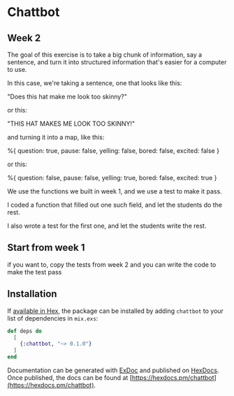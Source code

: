 # Chattbot

## Week 2

The goal of this exercise is to take a big chunk of information, say a sentence, and turn it into structured information that's easier for a computer to use. 

In this case, we're taking a sentence, one that looks like this: 

"Does this hat make me look too skinny?"

or this: 

"THIS HAT MAKES ME LOOK TOO SKINNY!"

and turning it into a map, like this: 

%{
  question: true, 
  pause: false, 
  yelling: false, 
  bored: false, 
  excited: false
}

or this: 

%{
  question: false, 
  pause: false, 
  yelling: true, 
  bored: false, 
  excited: true
}

We use the functions we built in week 1, and we use a test to make it pass. 

I coded a function that filled out one such field, and let the students do the rest.

I also wrote a test for the first one, and let the students write the rest. 

## Start from week 1

if you want to, copy the tests from week 2
and you can write the code to make the test pass

## Installation

If [available in Hex](https://hex.pm/docs/publish), the package can be installed
by adding `chattbot` to your list of dependencies in `mix.exs`:

```elixir
def deps do
  [
    {:chattbot, "~> 0.1.0"}
  ]
end
```

Documentation can be generated with [ExDoc](https://github.com/elixir-lang/ex_doc)
and published on [HexDocs](https://hexdocs.pm). Once published, the docs can
be found at [https://hexdocs.pm/chattbot](https://hexdocs.pm/chattbot).


